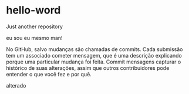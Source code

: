 # hello-word
Just another repository

eu sou eu mesmo man!


No GitHub, salvo mudanças são chamadas de commits. Cada submissão tem um associado cometer mensagem, que é uma descrição 
explicando porque uma particular mudança foi feita. Commit mensagens capturar o histórico de suas alterações, assim que 
outros contribuidores pode entender o que você fez e por quê.


alterado
